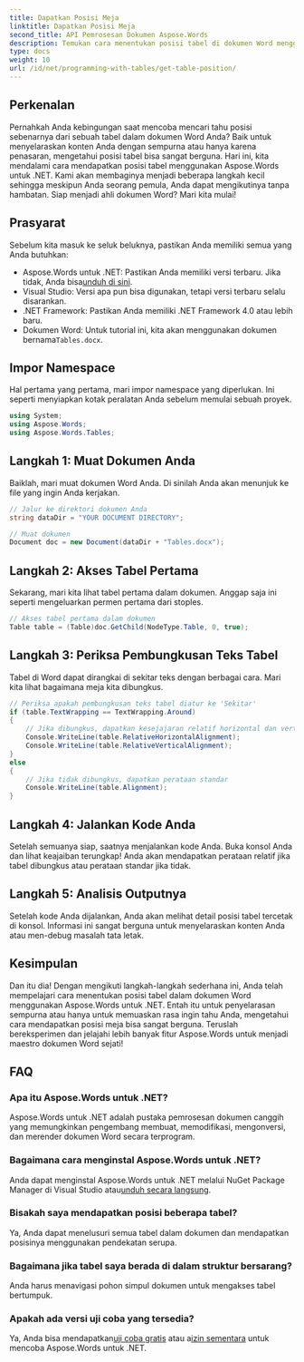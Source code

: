 ```yaml
---
title: Dapatkan Posisi Meja
linktitle: Dapatkan Posisi Meja
second_title: API Pemrosesan Dokumen Aspose.Words
description: Temukan cara menentukan posisi tabel di dokumen Word menggunakan Aspose.Words untuk .NET dengan panduan langkah demi langkah kami.
type: docs
weight: 10
url: /id/net/programming-with-tables/get-table-position/
---
```

## Perkenalan

Pernahkah Anda kebingungan saat mencoba mencari tahu posisi sebenarnya dari sebuah tabel dalam dokumen Word Anda? Baik untuk menyelaraskan konten Anda dengan sempurna atau hanya karena penasaran, mengetahui posisi tabel bisa sangat berguna. Hari ini, kita mendalami cara mendapatkan posisi tabel menggunakan Aspose.Words untuk .NET. Kami akan membaginya menjadi beberapa langkah kecil sehingga meskipun Anda seorang pemula, Anda dapat mengikutinya tanpa hambatan. Siap menjadi ahli dokumen Word? Mari kita mulai!

## Prasyarat

Sebelum kita masuk ke seluk beluknya, pastikan Anda memiliki semua yang Anda butuhkan:
-  Aspose.Words untuk .NET: Pastikan Anda memiliki versi terbaru. Jika tidak, Anda bisa[unduh di sini](https://releases.aspose.com/words/net/).
- Visual Studio: Versi apa pun bisa digunakan, tetapi versi terbaru selalu disarankan.
- .NET Framework: Pastikan Anda memiliki .NET Framework 4.0 atau lebih baru.
- Dokumen Word: Untuk tutorial ini, kita akan menggunakan dokumen bernama`Tables.docx`.

## Impor Namespace

Hal pertama yang pertama, mari impor namespace yang diperlukan. Ini seperti menyiapkan kotak peralatan Anda sebelum memulai sebuah proyek.

```csharp
using System;
using Aspose.Words;
using Aspose.Words.Tables;
```

## Langkah 1: Muat Dokumen Anda

Baiklah, mari muat dokumen Word Anda. Di sinilah Anda akan menunjuk ke file yang ingin Anda kerjakan.

```csharp
// Jalur ke direktori dokumen Anda
string dataDir = "YOUR DOCUMENT DIRECTORY";

// Muat dokumen
Document doc = new Document(dataDir + "Tables.docx");
```

## Langkah 2: Akses Tabel Pertama

Sekarang, mari kita lihat tabel pertama dalam dokumen. Anggap saja ini seperti mengeluarkan permen pertama dari stoples.

```csharp
// Akses tabel pertama dalam dokumen
Table table = (Table)doc.GetChild(NodeType.Table, 0, true);
```

## Langkah 3: Periksa Pembungkusan Teks Tabel

Tabel di Word dapat dirangkai di sekitar teks dengan berbagai cara. Mari kita lihat bagaimana meja kita dibungkus.

```csharp
// Periksa apakah pembungkusan teks tabel diatur ke 'Sekitar'
if (table.TextWrapping == TextWrapping.Around)
{
    // Jika dibungkus, dapatkan kesejajaran relatif horizontal dan vertikal
    Console.WriteLine(table.RelativeHorizontalAlignment);
    Console.WriteLine(table.RelativeVerticalAlignment);
}
else
{
    // Jika tidak dibungkus, dapatkan perataan standar
    Console.WriteLine(table.Alignment);
}
```

## Langkah 4: Jalankan Kode Anda

Setelah semuanya siap, saatnya menjalankan kode Anda. Buka konsol Anda dan lihat keajaiban terungkap! Anda akan mendapatkan perataan relatif jika tabel dibungkus atau perataan standar jika tidak.

## Langkah 5: Analisis Outputnya

Setelah kode Anda dijalankan, Anda akan melihat detail posisi tabel tercetak di konsol. Informasi ini sangat berguna untuk menyelaraskan konten Anda atau men-debug masalah tata letak.

## Kesimpulan

Dan itu dia! Dengan mengikuti langkah-langkah sederhana ini, Anda telah mempelajari cara menentukan posisi tabel dalam dokumen Word menggunakan Aspose.Words untuk .NET. Entah itu untuk penyelarasan sempurna atau hanya untuk memuaskan rasa ingin tahu Anda, mengetahui cara mendapatkan posisi meja bisa sangat berguna. Teruslah bereksperimen dan jelajahi lebih banyak fitur Aspose.Words untuk menjadi maestro dokumen Word sejati!

## FAQ

### Apa itu Aspose.Words untuk .NET?

Aspose.Words untuk .NET adalah pustaka pemrosesan dokumen canggih yang memungkinkan pengembang membuat, memodifikasi, mengonversi, dan merender dokumen Word secara terprogram.

### Bagaimana cara menginstal Aspose.Words untuk .NET?

 Anda dapat menginstal Aspose.Words untuk .NET melalui NuGet Package Manager di Visual Studio atau[unduh secara langsung](https://releases.aspose.com/words/net/).

### Bisakah saya mendapatkan posisi beberapa tabel?

Ya, Anda dapat menelusuri semua tabel dalam dokumen dan mendapatkan posisinya menggunakan pendekatan serupa.

### Bagaimana jika tabel saya berada di dalam struktur bersarang?

Anda harus menavigasi pohon simpul dokumen untuk mengakses tabel bertumpuk.

### Apakah ada versi uji coba yang tersedia?

 Ya, Anda bisa mendapatkan[uji coba gratis](https://releases.aspose.com/) atau a[izin sementara](https://purchase.aspose.com/temporary-license/) untuk mencoba Aspose.Words untuk .NET.